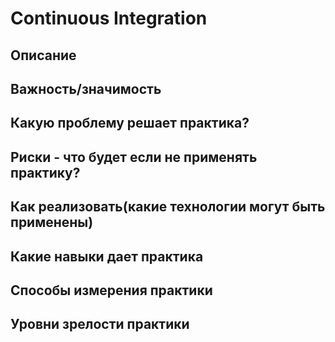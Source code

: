 # Continuous Integration

## Описание

## Важность/значимость

## Какую проблему решает практика?

## Риски - что будет если не применять практику?

## Как реализовать(какие технологии могут быть применены)

## Какие навыки дает практика

## Способы измерения практики

## Уровни зрелости практики
